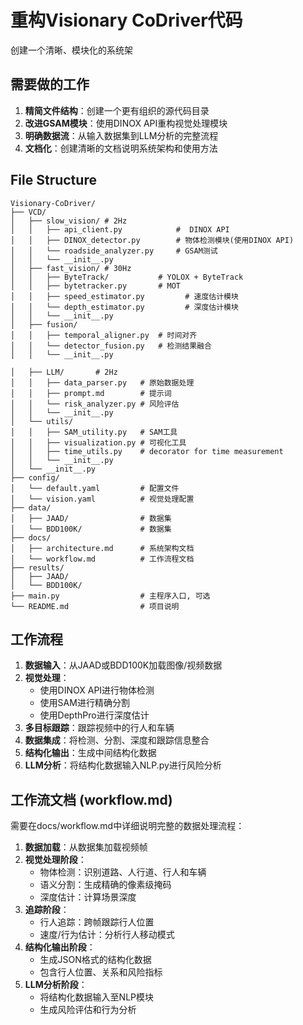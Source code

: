 # 重构Visionary CoDriver代码

创建一个清晰、模块化的系统架

## 需要做的工作

1. **精简文件结构**：创建一个更有组织的源代码目录
2. **改进GSAM模块**：使用DINOX API重构视觉处理模块
3. **明确数据流**：从输入数据集到LLM分析的完整流程
4. **文档化**：创建清晰的文档说明系统架构和使用方法

## File Structure

```
Visionary-CoDriver/ 
├── VCD/
│   ├── slow_vision/ # 2Hz
│   │   ├── api_client.py            #  DINOX API
│   │   ├── DINOX_detector.py        # 物体检测模块(使用DINOX API)
│   │   └── roadside_analyzer.py     # GSAM测试
│   │   └── __init__.py      
│   ├── fast_vision/ # 30Hz
│   │   ├── ByteTrack/           # YOLOX + ByteTrack
│   │   ├── bytetracker.py       # MOT
│   │   ├── speed_estimator.py         # 速度估计模块
│   │   └── depth_estimator.py         # 深度估计模块
│   │   └── __init__.py      
│   ├── fusion/
│   │   ├── temporal_aligner.py  # 时间对齐
│   │   └── detector_fusion.py   # 检测结果融合
│   │   └── __init__.py      
    
│   ├── LLM/       # 2Hz
│   │   ├── data_parser.py   # 原始数据处理
│   │   ├── prompt.md        # 提示词
│   │   └── risk_analyzer.py # 风险评估
│   │   └── __init__.py      
│   └── utils/
│   │   ├── SAM_utility.py   # SAM工具
│   │   ├── visualization.py # 可视化工具
│   │   ├── time_utils.py    # decorator for time measurement
│   │   └── __init__.py      
│   └── __init__.py      
├── config/
│   └── default.yaml         # 配置文件
│   └── vision.yaml          # 视觉处理配置
├── data/
│   ├── JAAD/                # 数据集
│   └── BDD100K/             # 数据集
├── docs/
│   ├── architecture.md      # 系统架构文档
│   └── workflow.md          # 工作流程文档
├── results/
│   ├── JAAD/                
│   └── BDD100K/             
├── main.py                  # 主程序入口, 可选
└── README.md                # 项目说明
```

## 工作流程

1. **数据输入**：从JAAD或BDD100K加载图像/视频数据
2. **视觉处理**：
   - 使用DINOX API进行物体检测
   - 使用SAM进行精确分割
   - 使用DepthPro进行深度估计
3. **多目标跟踪**：跟踪视频中的行人和车辆
4. **数据集成**：将检测、分割、深度和跟踪信息整合
5. **结构化输出**：生成中间结构化数据
6. **LLM分析**：将结构化数据输入NLP.py进行风险分析


## 工作流文档 (workflow.md)

需要在docs/workflow.md中详细说明完整的数据处理流程：

1. **数据加载**：从数据集加载视频帧
2. **视觉处理阶段**：
   - 物体检测：识别道路、人行道、行人和车辆
   - 语义分割：生成精确的像素级掩码
   - 深度估计：计算场景深度
3. **追踪阶段**：
   - 行人追踪：跨帧跟踪行人位置
   - 速度/行为估计：分析行人移动模式
4. **结构化输出阶段**：
   - 生成JSON格式的结构化数据
   - 包含行人位置、关系和风险指标
5. **LLM分析阶段**：
   - 将结构化数据输入至NLP模块
   - 生成风险评估和行为分析

